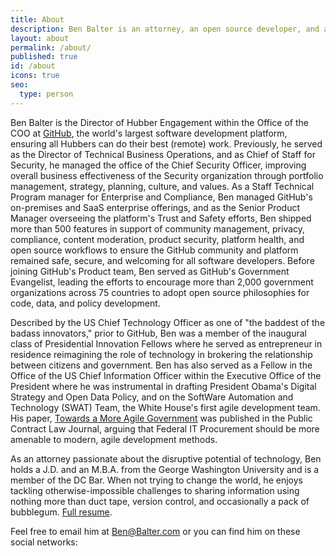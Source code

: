 ```yaml
---
title: About
description: Ben Balter is an attorney, an open source developer, and a Senior Technical Program Manager at GitHub, the world's largest software development network.
layout: about
permalink: /about/
published: true
id: /about
icons: true
seo:
  type: person
---
```


Ben Balter is the Director of Hubber Engagement within the Office of the COO at [GitHub](https://github.com/about), the world's largest software development platform, ensuring all Hubbers can do their best (remote) work. Previously, he served as the Director of Technical Business Operations, and as Chief of Staff for Security, he managed the office of the Chief Security Officer, improving overall business effectiveness of the Security organization through portfolio management, strategy, planning, culture, and values. As a Staff Technical Program manager for Enterprise and Compliance, Ben managed GitHub's on-premises and SaaS enterprise offerings, and as the Senior Product Manager overseeing the platform's Trust and Safety efforts, Ben shipped more than 500 features in support of community management, privacy, compliance, content moderation, product security, platform health, and open source workflows to ensure the GitHub community and platform remained safe, secure, and welcoming for all software developers. Before joining GitHub's Product team, Ben served as GitHub's Government Evangelist, leading the efforts to encourage more than 2,000 government organizations across 75 countries to adopt open source philosophies for code, data, and policy development.

Described by the US Chief Technology Officer as one of "the baddest of the badass innovators," prior to GitHub, Ben was a member of the inaugural class of Presidential Innovation Fellows where he served as entrepreneur in residence reimagining the role of technology in brokering the relationship between citizens and government. Ben has also served as a Fellow in the Office of the US Chief Information Officer within the Executive Office of the President where he was instrumental in drafting President Obama's Digital Strategy and Open Data Policy, and on the SoftWare Automation and Technology (SWAT) Team, the White House's first agile development team. His paper, [Towards a More Agile Government](https://ben.balter.com/2011/11/29/towards-a-more-agile-government/) was published in the Public Contract Law Journal, arguing that Federal IT Procurement should be more amenable to modern, agile development methods.

As an attorney passionate about the disruptive potential of technology, Ben holds a J.D. and an M.B.A. from the George Washington University and is a member of the DC Bar. When not trying to change the world, he enjoys tackling otherwise-impossible challenges to sharing information using nothing more than duct tape, version control, and occasionally a pack of bubblegum. [Full resume](/resume).

Feel free to email him at <Ben@Balter.com> or you can find him on these social networks:
